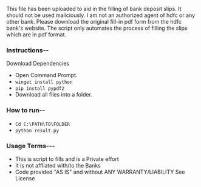This file has been uploaded to aid in the filling of bank deposit slips.
It should not be used maliciously. I am not an authorized agent of hdfc or any other bank.
Please download the original fill-in pdf form from the hdfc bank's website. The script only
automates the process of filling the slips which are in pdf format.

### Instructions--
Download Dependencies

- Open Command Prompt.
- ```winget install python```
- ```pip install pypdf2```
- Download all files into a folder.

### How to run--
- ```Cd C:\PATH\TO\FOLDER```
- ```python result.py```




### Usage Terms---
- This is script to fills and is a Private effort
- It is not affliated with/to the Banks
- Code provided "AS IS" and without ANY WARRANTY/LIABILITY See License
